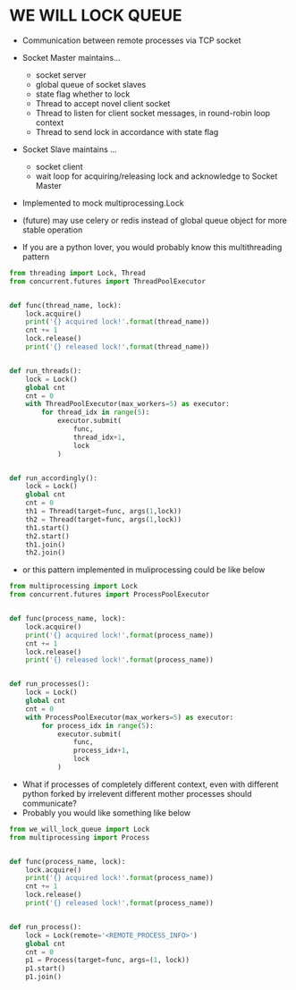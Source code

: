 # WE WILL LOCK QUEUE

* Communication between remote processes via TCP socket
* Socket Master maintains...
    * socket server
    * global queue of socket slaves
    * state flag whether to lock
    * Thread to accept novel client socket
    * Thread to listen for client socket messages, in round-robin loop context
    * Thread to send lock in accordance with state flag
* Socket Slave maintains ...
    * socket client
    * wait loop for acquiring/releasing lock and acknowledge to Socket Master 
* Implemented to mock multiprocessing.Lock
* (future) may use celery or redis instead of global queue object for more stable operation


* If you are a python lover, you would probably know this multithreading pattern

```python
from threading import Lock, Thread
from concurrent.futures import ThreadPoolExecutor


def func(thread_name, lock):
    lock.acquire()
    print('{} acquired lock!'.format(thread_name))
    cnt += 1
    lock.release()
    print('{} released lock!'.format(thread_name))


def run_threads():
    lock = Lock()
    global cnt
    cnt = 0
    with ThreadPoolExecutor(max_workers=5) as executor:
        for thread_idx in range(5):
            executor.submit(
                func,
                thread_idx+1,
                lock
            )


def run_accordingly():
    lock = Lock()
    global cnt
    cnt = 0
    th1 = Thread(target=func, args(1,lock))
    th2 = Thread(target=func, args(1,lock))
    th1.start()
    th2.start()
    th1.join()
    th2.join()

```


* or this pattern implemented in muliprocessing could be like below

```python
from multiprocessing import Lock
from concurrent.futures import ProcessPoolExecutor


def func(process_name, lock):
    lock.acquire()
    print('{} acquired lock!'.format(process_name))
    cnt += 1
    lock.release()
    print('{} released lock!'.format(process_name))


def run_processes():
    lock = Lock()
    global cnt
    cnt = 0
    with ProcessPoolExecutor(max_workers=5) as executor:
        for process_idx in range(5):
            executor.submit(
                func,
                process_idx+1,
                lock
            )
```

* What if processes of completely different context, even with different python forked by irrelevent different mother processes should communicate?
* Probably you would like something like below

```python
from we_will_lock_queue import Lock
from multiprocessing import Process


def func(process_name, lock):
    lock.acquire()
    print('{} acquired lock!'.format(process_name))
    cnt += 1
    lock.release()
    print('{} released lock!'.format(process_name))


def run_process():
    lock = Lock(remote='<REMOTE_PROCESS_INFO>')
    global cnt
    cnt = 0
    p1 = Process(target=func, args=(1, lock))
    p1.start()
    p1.join()
    
```
